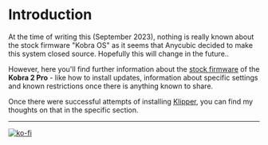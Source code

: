 <link rel=”manifest” href=”docs/manifest.webmanifest”>

# Introduction
At the time of writing this (September 2023), nothing is really known about the stock firmware "Kobra OS" as it seems that Anycubic decided to make this system closed source. Hopefully this will change in the future..  

However, here you'll find further information about the [stock firmware](fw_kobraOS.md) of the **Kobra 2 Pro** - like how to install updates, information about specific settings and known restrictions once there is anything known to share.  

Once there were successful attempts of installing [Klipper](fw_klipper.md), you can find my thoughts on that in the specific section.  

---

[![ko-fi](https://ko-fi.com/img/githubbutton_sm.svg)](https://ko-fi.com/U6U5NPB51)  

